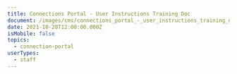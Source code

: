 ```yaml
---
title: Connections Portal - User Instructions Training Doc
document: /images/cms/connections_portal_-_user_instructions_training_doc-1-.pdf
date: 2021-10-28T12:00:00.000Z
isMobile: false
topics:
  - connection-portal
userTypes:
  - staff
---
```

